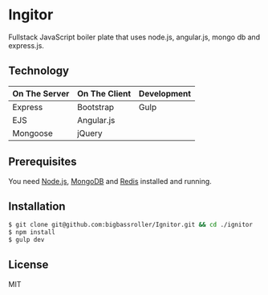 Ingitor
=============

Fullstack JavaScript boiler plate that uses node.js, angular.js, mongo db and express.js.


Technology
------------

| On The Server | On The Client  | Development |
| ------------- | -------------- | ----------- |
| Express       | Bootstrap      | Gulp        |
| EJS           | Angular.js     |             |
| Mongoose      | jQuery         |             |


Prerequisites
------------

You need [Node.js](http://nodejs.org/download/), [MongoDB](http://www.mongodb.org/downloads) and [Redis](http://redis.io/download) installed and running.

Installation
------------

```bash
$ git clone git@github.com:bigbassroller/Ignitor.git && cd ./ignitor
$ npm install
$ gulp dev
```

License
------------

MIT

